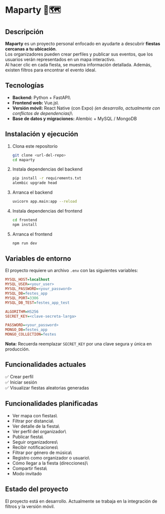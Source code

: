 # Maparty 🎉🗺️

## Descripción

**Maparty** es un proyecto personal enfocado en ayudarte a descubrir
**fiestas cercanas a tu ubicación**.\
Los organizadores pueden crear perfiles y publicar sus eventos, que los
usuarios verán representados en un mapa interactivo.\
Al hacer clic en cada fiesta, se muestra información detallada. Además,
existen filtros para encontrar el evento ideal.

## Tecnologías

-   **Backend:** Python + FastAPI\
-   **Frontend web:** Vue.js\
-   **Versión móvil:** React Native (con Expo) *(en desarrollo,
    actualmente con conflictos de dependencias)*\
-   **Base de datos y migraciones:** Alembic + MySQL / MongoDB

## Instalación y ejecución

1.  Clona este repositorio

    ``` bash
    git clone <url-del-repo>
    cd maparty
    ```

2.  Instala dependencias del backend

    ``` bash
    pip install -r requirements.txt
    alembic upgrade head
    ```

3.  Arranca el backend

    ``` bash
    uvicorn app.main:app --reload
    ```

4.  Instala dependencias del frontend

    ``` bash
    cd frontend
    npm install
    ```

5.  Arranca el frontend

    ``` bash
    npm run dev
    ```


## Variables de entorno

El proyecto requiere un archivo `.env` con las siguientes variables:

``` ini
MYSQL_HOST=localhost
MYSQL_USER=<your_user>
MYSQL_PASSWORD=<your_password>
MYSQL_DB=festes_app
MYSQL_PORT=3306
MYSQL_DB_TEST=festes_app_test

ALGORITHM=HS256
SECRET_KEY=<clave-secreta-larga>

PASSWORD=<your_password>
MONGO_DB=festes_app
MONGO_COLLECTION=festes
```

**Nota:** Recuerda reemplazar `SECRET_KEY` por una clave segura y
única en producción.

## Funcionalidades actuales

✅ Crear perfil\
✅ Iniciar sesión\
✅ Visualizar fiestas aleatorias generadas

## Funcionalidades planificadas 

-   Ver mapa con fiestas\
-   Filtrar por distancia\
-   Ver detalle de la fiesta\
-   Ver perfil del organizador\
-   Publicar fiesta\
-   Seguir organizadores\
-   Recibir notificaciones\
-   Filtrar por género de música\
-   Registro como organizador o usuario\
-   Cómo llegar a la fiesta (direcciones)\
-   Compartir fiesta\
-   Modo invitado

## Estado del proyecto

El proyecto está en desarrollo. Actualmente se trabaja en la integración
de filtros y la versión móvil.


